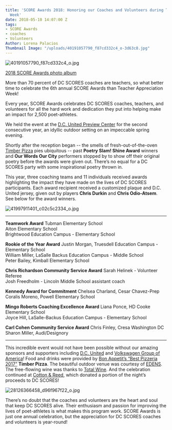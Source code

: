 ```yaml
---
title: 'SCORE Awards 2018: Honoring our Coaches and Volunteers during Teacher Appreciation
  Week'
date: 2018-05-10 14:07:00 Z
tags:
- SCORE Awards
- coaches
- Volunteers
Author: Lorena Palacios
Thumbnail Image: "/uploads/40191057790_f87cd332c4_o-3d63c8.jpg"
---
```


![40191057790_f87cd332c4_o.jpg](/uploads/40191057790_f87cd332c4_o.jpg)

[2018 SCORE Awards photo album](https://www.flickr.com/photos/dcscorespictures/sets/72157696627618695)

More than 70 percent of DC SCORES coaches are teachers, so what better time to celebrate the 6th annual SCORE Awards than Teacher Appreciation Week!

Every year, SCORE Awards celebrates DC SCORES coaches, teachers, and volunteers for all the hard work and dedication they put into helping make an impact for 2,500 poet-athletes.

We held the event at the [D.C. United Preview Center](https://www.dcunited.com/tickets/premium/learn-more) for the second consecutive year, an idyllic outdoor setting on an impeccable spring evening.

Shortly after the reception began -- the smells of fresh-out-of-the-oven [Timber Pizza](http://www.timberpizza.com/) pies ubiquitous -- past **Poetry Slam! Shine Award** winners and **Our Words Our City** performers stopped by to show off their original poetry before the awards were given out. There’s no equal for a DC SCORES party with some inspirational poetry thrown in.

This year, three coaching teams and 11 individuals received awards highlighting the impact they have made on the lives of DC SCORES participants. Each award recipient received a customized plaque and D.C. United jersey, given out by players **Chris Durkin** and **Chris Odio-Atsem**. See below for the award winners.

![41997911401_c02c5c2334_o.jpg](/uploads/41997911401_c02c5c2334_o.jpg)

---

**Teamwork Award**
Tubman Elementary School\
Aiton Elementary School\
Brightwood Education Campus - Elementary School

**Rookie of the Year Award**
Justin Morgan, Truesdell Education Campus - Elementary School\
William Miller, LaSalle Backus Education Campus - Middle School\
Peter Bailey, Kimball Elementary School

**Chris Richardson Community Service Award**
Sarah Helinek - Volunteer Referee\
Josh Freedholm - Lincoln Middle School assistant coach

**Kennedy Award for Commitment**
Chelsea Charland, Cesar Chavez-Prep\
Coralis Moreno, Powell Elementary School

**Mingo Roberts Coaching Excellence Award**
Liana Ponce, HD Cooke Elementary School\
Joyce Hill, LaSalle-Backus Education Campus - Elementary School

**Carl Cohen Community Service Award**
Chris Finley, Cresa Washington DC\
Sharon Miller, Audi/Designory

---

This incredible event would not have been possible without our amazing sponsors and supporters including [D.C. United](https://www.dcunited.com/) and [Volkswagen Group of America](http://www.volkswagengroupofamerica.com/)! Food and drinks were provided by [Bon Appetit’s “Best Pizzeria 2017”](https://www.bonappetit.com/story/best-pizza-2017) **Timber Pizza**. The beautiful outdoor venue was courtesy of [EDENS](https://edens.com/). The free-flowing wine was thanks to [Total Wine](http://www.totalwine.com/). And the celebration continued at [Cotton & Reed](https://www.cottonandreed.com/home), which donated a portion of the night’s proceeds to DC SCORES!

![28126366458_d96f967f22_o.jpg](/uploads/28126366458_d96f967f22_o.jpg)

There’s no doubt that the coaches and volunteers are the heart and soul that keep DC SCORES alive. Their enthusiasm and passion for improving the lives of poet-athletes is what makes this program work. SCORE Awards is just one annual celebration, but the appreciation for DC SCORES coaches and volunteers is year-round!